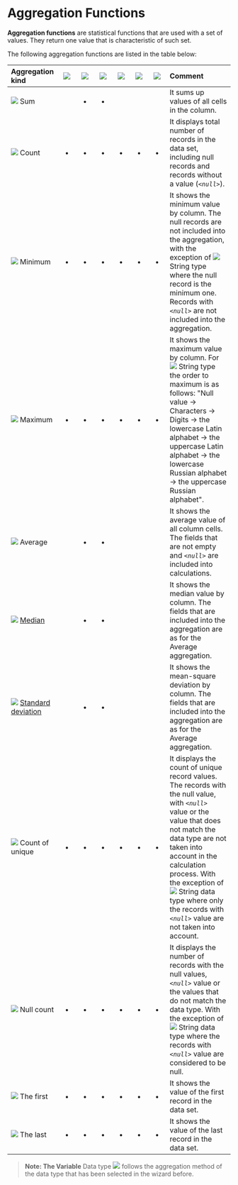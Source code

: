 # Aggregation Functions

**Aggregation functions** are statistical functions that are used with a set of values. They return one value that is characteristic of such set.

The following aggregation functions are listed in the table below:

|Aggregation kind|![](../../images/icons/data-types/string_default.svg)|![](../../images/icons/data-types/integer_default.svg)|![](../../images/icons/data-types/float_default.svg)|![](../../images/icons/data-types/boolean_default.svg)|![](../../images/icons/data-types/datetime_default.svg)|![](../../images/icons/data-types/variant_default.svg)|Comment|
|:-|:-:|:-:|:-:|:-:|:-:|:-:|:-|
|![](../../images/icons/aggregations/factor-sum_default.svg) Sum||**•**|**•**||||It sums up values of all cells in the column.
|![](../../images/icons/aggregations/factor-count_default.svg) Count|**•**|**•**|**•**|**•**|**•**|**•**|It displays total number of records in the data set, including null records and records without a value (*`<null>`*).|
|![](../../images/icons/aggregations/factor-min_default.svg) Minimum|**•**|**•**|**•**|**•**|**•**|**•**|It shows the minimum value by column. The null records are not included into the aggregation, with the exception of ![](../../images/icons/data-types/string_default.svg) String type where the null record is the minimum one. Records with *`<null>`* are not included into the aggregation.|
|![](../../images/icons/aggregations/factor-max_default.svg) Maximum|**•**|**•**|**•**|**•**|**•**|**•**|It shows the maximum value by column. For ![](../../images/icons/data-types/string_default.svg) String type the order to maximum is as follows: "Null value → Characters → Digits → the lowercase Latin alphabet → the uppercase Latin alphabet → the lowercase Russian alphabet → the uppercase Russian alphabet".|
|![](../../images/icons/aggregations/factor-avg_default.svg) Average||**•**|**•**||||It shows the average value of all column cells. The fields that are not empty and *`<null>`* are included into calculations.|
|![](../../images/icons/aggregations/factor-median_default.svg) [Median](https://wiki.loginom.ru/articles/median.html)||**•**|**•**||||It shows the median value by column. The fields that are included into the aggregation are as for the Average aggregation.|
|![](../../images/icons/aggregations/factor-stddev_default.svg) [Standard deviation](https://wiki.loginom.ru/articles/mean-square-deviation.html)||**•**|**•**||||It shows the mean-square deviation by column. The fields that are included into the aggregation are as for the Average aggregation.|
|![](../../images/icons/aggregations/factor-unique-count_default.svg) Count of unique|**•**|**•**|**•**|**•**|**•**|**•**|It displays the count of unique record values. The records with the null value, with *`<null>`* value or the value that does not match the data type are not taken into account in the calculation process. With the exception of ![](../../images/icons/data-types/string_default.svg) String data type where only the records with *`<null>`* value are not taken into account.|
|![](../../images/icons/aggregations/factor-null-count_default.svg) Null count|**•**|**•**|**•**|**•**|**•**|**•**|It displays the number of records with the null values, *`<null>`* value or the values that do not match the data type. With the exception of ![](../../images/icons/data-types/string_default.svg) String data type where the records with *`<null>`* value are considered to be null.|
|![](../../images/icons/aggregations/factor-stat-first_default.svg) The first|**•**|**•**|**•**|**•**|**•**|**•**|It shows the value of the first record in the data set.|
|![](../../images/icons/aggregations/factor-stat-last_default.svg) The last|&nbsp;&nbsp;**•**&nbsp;&nbsp;|&nbsp;&nbsp;**•**&nbsp;&nbsp;|&nbsp;&nbsp;**•**&nbsp;&nbsp;|&nbsp;&nbsp;**•**&nbsp;&nbsp;|&nbsp;&nbsp;**•**&nbsp;&nbsp;|&nbsp;&nbsp;**•**&nbsp;&nbsp;|It shows the value of the last record in the data set.|


> **Note: The Variable** Data type ![](../../images/icons/data-types/variant_default.svg) follows the aggregation method of the data type that has been selected in the wizard before.
